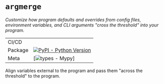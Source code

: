 # `argmerge`
_Customize how program defaults and overrides from config files, environment variables, and CLI arguments "cross the threshold" into your program._

| | |
|---|---|
CI/CD |
Package | [![PyPI - Python Version](https://img.shields.io/pypi/pyversions/hatch-vcs.svg?logo=python&label=Python&logoColor=gold)](https://pypi.org/project/hatch-vcs/) |
Meta|[![types - Mypy](https://img.shields.io/badge/types-Mypy-blue.svg)]

Align variables external to the program and pass them "across the threshold"
to the program.
